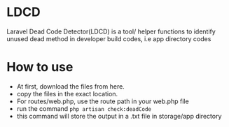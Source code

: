 # LDCD
Laravel Dead Code Detector(LDCD) is a tool/ helper functions to identify unused dead method in developer build codes, i.e app directory codes

# How to use
* At first, download the files from here.
* copy the files in the exact location.
* For routes/web.php, use the route path in your web.php file
* run the command `php artisan check:deadCode`
* this command will store the output in a .txt file in storage/app directory
